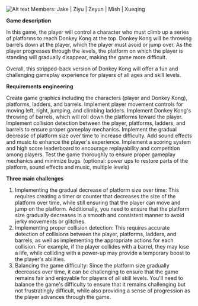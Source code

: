 ![Alt text](Photos/Photo1.png)
Members: Jake | Ziyu | Zeyun | Mish | Xueqing

**Game description**

In this game, the player will control a character who must climb up a series of platforms to reach Donkey Kong at the top. Donkey Kong will be throwing barrels down at the player, which the player must avoid or jump over. As the player progresses through the levels, the platform on which the player is standing will gradually disappear, making the game more difficult.

Overall, this stripped-back version of Donkey Kong will offer a fun and challenging gameplay experience for players of all ages and skill levels.

**Requirements engineering**

Create game graphics including the characters (player and Donkey Kong), platforms, ladders, and barrels.
Implement player movement controls for moving left, right, jumping, and climbing ladders.
Implement Donkey Kong's throwing of barrels, which will roll down the platforms toward the player.
Implement collision detection between the player, platforms, ladders, and barrels to ensure proper gameplay mechanics.
Implement the gradual decrease of platform size over time to increase difficulty.
Add sound effects and music to enhance the player's experience.
Implement a scoring system and high score leaderboard to encourage replayability and competition among players.
Test the game thoroughly to ensure proper gameplay mechanics and minimize bugs.
(optional: power ups to restore parts of the platform, sound effects and music, multiple levels)

**Three main challenges**

1. Implementing the gradual decrease of platform size over time: This requires creating a timer or counter that decreases the size of the platform over time, while still ensuring that the player can move and jump on the platform. Additionally, you need to ensure that the platform size gradually decreases in a smooth and consistent manner to avoid jerky movements or glitches.
2. Implementing proper collision detection: This requires accurate detection of collisions between the player, platforms, ladders, and barrels, as well as implementing the appropriate actions for each collision. For example, if the player collides with a barrel, they may lose a life, while colliding with a power-up may provide a temporary boost to the player's abilities.
3. Balancing the game difficulty: Since the platform size gradually decreases over time, it can be challenging to ensure that the game remains fair and enjoyable for players of all skill levels. You'll need to balance the game's difficulty to ensure that it remains challenging but not frustratingly difficult, while also providing a sense of progression as the player advances through the game.